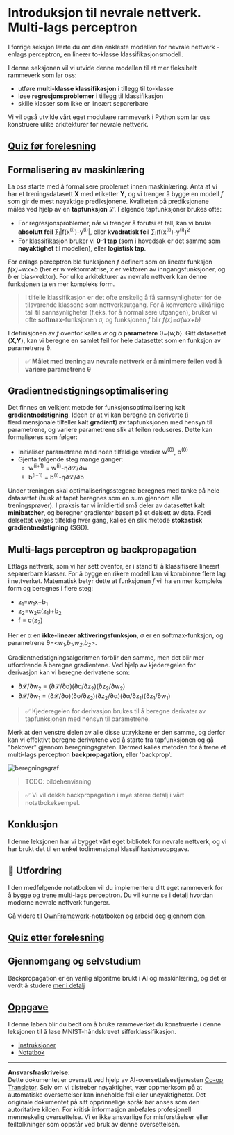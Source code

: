 <!--
CO_OP_TRANSLATOR_METADATA:
{
  "original_hash": "186bf7eeab776b36f557357ea56d4751",
  "translation_date": "2025-08-28T15:37:32+00:00",
  "source_file": "lessons/3-NeuralNetworks/04-OwnFramework/README.md",
  "language_code": "no"
}
-->
# Introduksjon til nevrale nettverk. Multi-lags perceptron

I forrige seksjon lærte du om den enkleste modellen for nevrale nettverk - enlags perceptron, en lineær to-klasse klassifikasjonsmodell.

I denne seksjonen vil vi utvide denne modellen til et mer fleksibelt rammeverk som lar oss:

* utføre **multi-klasse klassifikasjon** i tillegg til to-klasse
* løse **regresjonsproblemer** i tillegg til klassifikasjon
* skille klasser som ikke er lineært separerbare

Vi vil også utvikle vårt eget modulære rammeverk i Python som lar oss konstruere ulike arkitekturer for nevrale nettverk.

## [Quiz før forelesning](https://ff-quizzes.netlify.app/en/ai/quiz/7)

## Formalisering av maskinlæring

La oss starte med å formalisere problemet innen maskinlæring. Anta at vi har et treningsdatasett **X** med etiketter **Y**, og vi trenger å bygge en modell *f* som gir de mest nøyaktige prediksjonene. Kvaliteten på prediksjonene måles ved hjelp av en **tapfunksjon** ℒ. Følgende tapfunksjoner brukes ofte:

* For regresjonsproblemer, når vi trenger å forutsi et tall, kan vi bruke **absolutt feil** ∑<sub>i</sub>|f(x<sup>(i)</sup>)-y<sup>(i)</sup>|, eller **kvadratisk feil** ∑<sub>i</sub>(f(x<sup>(i)</sup>)-y<sup>(i)</sup>)<sup>2</sup>
* For klassifikasjon bruker vi **0-1 tap** (som i hovedsak er det samme som **nøyaktighet** til modellen), eller **logistisk tap**.

For enlags perceptron ble funksjonen *f* definert som en lineær funksjon *f(x)=wx+b* (her er *w* vektormatrise, *x* er vektoren av inngangsfunksjoner, og *b* er bias-vektor). For ulike arkitekturer av nevrale nettverk kan denne funksjonen ta en mer kompleks form.

> I tilfelle klassifikasjon er det ofte ønskelig å få sannsynligheter for de tilsvarende klassene som nettverksutgang. For å konvertere vilkårlige tall til sannsynligheter (f.eks. for å normalisere utgangen), bruker vi ofte **softmax**-funksjonen σ, og funksjonen *f* blir *f(x)=σ(wx+b)*

I definisjonen av *f* ovenfor kalles *w* og *b* **parametere** θ=⟨*w,b*⟩. Gitt datasettet ⟨**X**,**Y**⟩, kan vi beregne en samlet feil for hele datasettet som en funksjon av parametrene θ.

> ✅ **Målet med trening av nevrale nettverk er å minimere feilen ved å variere parametrene θ**

## Gradientnedstigningsoptimalisering

Det finnes en velkjent metode for funksjonsoptimalisering kalt **gradientnedstigning**. Ideen er at vi kan beregne en deriverte (i flerdimensjonale tilfeller kalt **gradient**) av tapfunksjonen med hensyn til parametrene, og variere parametrene slik at feilen reduseres. Dette kan formaliseres som følger:

* Initialiser parametrene med noen tilfeldige verdier w<sup>(0)</sup>, b<sup>(0)</sup>
* Gjenta følgende steg mange ganger:
    - w<sup>(i+1)</sup> = w<sup>(i)</sup>-η∂ℒ/∂w
    - b<sup>(i+1)</sup> = b<sup>(i)</sup>-η∂ℒ/∂b

Under treningen skal optimaliseringsstegene beregnes med tanke på hele datasettet (husk at tapet beregnes som en sum gjennom alle treningsprøver). I praksis tar vi imidlertid små deler av datasettet kalt **minibatcher**, og beregner gradienter basert på et delsett av data. Fordi delsettet velges tilfeldig hver gang, kalles en slik metode **stokastisk gradientnedstigning** (SGD).

## Multi-lags perceptron og backpropagation

Ettlags nettverk, som vi har sett ovenfor, er i stand til å klassifisere lineært separerbare klasser. For å bygge en rikere modell kan vi kombinere flere lag i nettverket. Matematisk betyr dette at funksjonen *f* vil ha en mer kompleks form og beregnes i flere steg:
* z<sub>1</sub>=w<sub>1</sub>x+b<sub>1</sub>
* z<sub>2</sub>=w<sub>2</sub>α(z<sub>1</sub>)+b<sub>2</sub>
* f = σ(z<sub>2</sub>)

Her er α en **ikke-lineær aktiveringsfunksjon**, σ er en softmax-funksjon, og parametrene θ=<*w<sub>1</sub>,b<sub>1</sub>,w<sub>2</sub>,b<sub>2</sub>*>.

Gradientnedstigningsalgoritmen forblir den samme, men det blir mer utfordrende å beregne gradientene. Ved hjelp av kjederegelen for derivasjon kan vi beregne derivatene som:

* ∂ℒ/∂w<sub>2</sub> = (∂ℒ/∂σ)(∂σ/∂z<sub>2</sub>)(∂z<sub>2</sub>/∂w<sub>2</sub>)
* ∂ℒ/∂w<sub>1</sub> = (∂ℒ/∂σ)(∂σ/∂z<sub>2</sub>)(∂z<sub>2</sub>/∂α)(∂α/∂z<sub>1</sub>)(∂z<sub>1</sub>/∂w<sub>1</sub>)

> ✅ Kjederegelen for derivasjon brukes til å beregne derivater av tapfunksjonen med hensyn til parametrene.

Merk at den venstre delen av alle disse uttrykkene er den samme, og derfor kan vi effektivt beregne derivatene ved å starte fra tapfunksjonen og gå "bakover" gjennom beregningsgrafen. Dermed kalles metoden for å trene et multi-lags perceptron **backpropagation**, eller 'backprop'.

<img alt="beregningsgraf" src="images/ComputeGraphGrad.png"/>

> TODO: bildehenvisning

> ✅ Vi vil dekke backpropagation i mye større detalj i vårt notatbokeksempel.  

## Konklusjon

I denne leksjonen har vi bygget vårt eget bibliotek for nevrale nettverk, og vi har brukt det til en enkel todimensjonal klassifikasjonsoppgave.

## 🚀 Utfordring

I den medfølgende notatboken vil du implementere ditt eget rammeverk for å bygge og trene multi-lags perceptron. Du vil kunne se i detalj hvordan moderne nevrale nettverk fungerer.

Gå videre til [OwnFramework](OwnFramework.ipynb)-notatboken og arbeid deg gjennom den.

## [Quiz etter forelesning](https://ff-quizzes.netlify.app/en/ai/quiz/8)

## Gjennomgang og selvstudium

Backpropagation er en vanlig algoritme brukt i AI og maskinlæring, og det er verdt å studere [mer i detalj](https://wikipedia.org/wiki/Backpropagation)

## [Oppgave](lab/README.md)

I denne laben blir du bedt om å bruke rammeverket du konstruerte i denne leksjonen til å løse MNIST-håndskrevet sifferklassifikasjon.

* [Instruksjoner](lab/README.md)
* [Notatbok](lab/MyFW_MNIST.ipynb)

---

**Ansvarsfraskrivelse**:  
Dette dokumentet er oversatt ved hjelp av AI-oversettelsestjenesten [Co-op Translator](https://github.com/Azure/co-op-translator). Selv om vi tilstreber nøyaktighet, vær oppmerksom på at automatiske oversettelser kan inneholde feil eller unøyaktigheter. Det originale dokumentet på sitt opprinnelige språk bør anses som den autoritative kilden. For kritisk informasjon anbefales profesjonell menneskelig oversettelse. Vi er ikke ansvarlige for misforståelser eller feiltolkninger som oppstår ved bruk av denne oversettelsen.